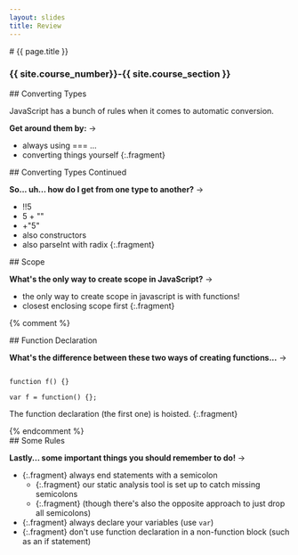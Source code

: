 ```yaml
---
layout: slides
title: Review
---
```

<section markdown="block" class="intro-slide">
# {{ page.title }}

### {{ site.course_number}}-{{ site.course_section }}

<p><small></small></p>
</section>

<section markdown="block">
## Converting Types

JavaScript has a bunch of rules when it comes to automatic conversion.

__Get around them by:__  &rarr;

* always using === ... 
* converting things yourself
{:.fragment}
</section>

<section markdown="block">
## Converting Types Continued

__So... uh... how do I get from one type to another?__ &rarr;

* !!5
* 5 + ""
* +"5"
* also constructors
* also parseInt with radix
{:.fragment}

</section>


<section markdown="block">
## Scope

__What's the only way to create scope in JavaScript?__ &rarr;

* the only way to create scope in javascript is with functions!
* closest enclosing scope first 
{:.fragment}
</section>

{% comment %}
<section markdown="block">
## Function Declaration

__What's the difference between these two ways of creating functions...__ &rarr;

<pre><code data-trim contenteditable>
function f() {}

var f = function() {};
</code></pre>

The function declaration (the first one) is hoisted.
{:.fragment}
</section>
{% endcomment %}

<section markdown="block">
## Some Rules

__Lastly... some important things you should remember to do!__ &rarr;

* {:.fragment} always end statements with a semicolon 
    * {:.fragment} our static analysis tool is set up to catch missing semicolons
    * {:.fragment} (though there's also the opposite approach to just drop all semicolons)
* {:.fragment} always declare your variables (use <code>var</code>)
* {:.fragment} don't use function declaration in a non-function block (such as an if statement)
</section>
